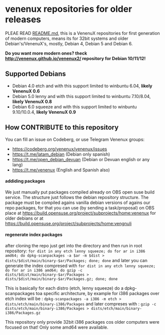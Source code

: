 # venenux repositories for older releases

PLEAE READ [README.md](README.md), this is a VenenuX repositories for first generation of modern computers, 
means its for 32bit systems and older Debian's/VenenuX's, mostly, Debian 4, Debian 5 and Debian 6.

**Do you want more modern ones? theck http://venenux.github.io/venenux2/ repository for Debian 10/11/12!**

## Supported Debians

* Debian 4.0 etch and with this support limited to winbuntu 6.04, **likely VenenuX 0.6**
* Debian 5.0 lenny and with this support limited to winbuntu 7.10/8.04, **likely VenenuX 0.8**
* Debian 6.0 squeeze and with this support limited to winbuntu 9.10/10.0.4, **likely VenenuX 0.9**

## How CONTRIBUTE to this repository

You can fill an issue on Codeberg, or use Telegram Venenux groups:

* https://codeberg.org/venenux/venenux/issues
* https://t.me/latam_debian (Debian only spanish)
* https://t.me/open_debian_devuan (Debian or Devuan english or any lang)
* https://t.me/venenux (English and Spanish also)

#### addiding packages

We just manually put packages compiled already on OBS open suse build service.
The structure just follows the debian repository structure.
The package must be compiled agains vanilla debian versions of agains our repo packages, 
for that you can use (by sending a task/proposal) on OBS 
place at https://build.opensuse.org/project/subprojects/home:venenux for older 
debians or at https://build.opensuse.org/project/subprojects/home:vengnuli

#### regenerate index packages

after cloning the repo just get into the directory and then run in root repository:
`for dist in any etch lenny squeeze; do for ar in i386 amd64; do dpkg-scanpackages -a $ar -m $dist > dists/$dist/main/binary-$ar/Packages; done; done`
and later you can generate the index compresed with
`for dist in any etch lenny squeeze; do for ar in i386 amd64; do gzip -c dists/$dist/main/binary-$ar/Packages > dists/$dist/main/binary-$ar/Packages.gz; done; done`

This is basically for each distro (etch, lenny squeeze) do a dpkg-scanpackages toa specific architecture, 
by example for i386 packages over etch index will be :
`dpkg-scanpackages -a i386 -m etch > dists/etch/main/binary-i386/Packages`
and later compreses with :
`gzip -c dists/etch/main/binary-i386/Packages > dists/etch/main/binary-i386/Packages.gz`

This repository only provide 32bit i386 packages cos older computers were focused on that! Only some amd64 were available.
